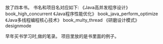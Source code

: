放了四本书。
书名和项目名对应如下:
《Java高并发程序设计》 book_high_concurrent
《Java程序性能优化》  book_java_perform_optimize
《Java多线程编程核心技术》  book_multy_thread
《研磨设计模式》  designmode 

早年买书学习时,做的笔录。
项目里放的是书里面的例子。
